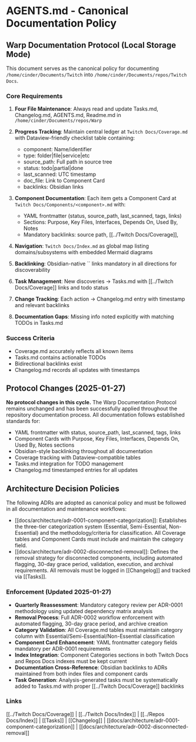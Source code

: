 # AGENTS.md - Canonical Documentation Policy

## Warp Documentation Protocol (Local Storage Mode)

This document serves as the canonical policy for documenting `/home/cinder/Documents/Twitch` into `/home/cinder/Documents/repos/Twitch Docs`.

### Core Requirements

1. **Four File Maintenance**: Always read and update Tasks.md, Changelog.md, AGENTS.md, Readme.md in `/home/cinder/Documents/repos/Warp`

2. **Progress Tracking**: Maintain central ledger at `Twitch Docs/Coverage.md` with Dataview-friendly checklist table containing:
   - component: Name/identifier
   - type: folder|file|service|etc
   - source_path: Full path in source tree
   - status: todo|partial|done
   - last_scanned: UTC timestamp
   - doc_file: Link to Component Card
   - backlinks: Obsidian links

3. **Component Documentation**: Each item gets a Component Card at `Twitch Docs/Components/<component>.md` with:
   - YAML frontmatter (status, source_path, last_scanned, tags, links)
   - Sections: Purpose, Key Files, Interfaces, Depends On, Used By, Notes
   - Mandatory backlinks: source path, [[../Twitch Docs/Coverage]], 

4. **Navigation**: `Twitch Docs/Index.md` as global map listing domains/subsystems with embedded Mermaid diagrams

5. **Backlinking**: Obsidian-native `` links mandatory in all directions for discoverability

6. **Task Management**: New discoveries → Tasks.md with [[../Twitch Docs/Coverage]] links and todo status

7. **Change Tracking**: Each action → Changelog.md entry with timestamp and relevant backlinks

8. **Documentation Gaps**: Missing info noted explicitly with matching TODOs in Tasks.md

### Success Criteria
- Coverage.md accurately reflects all known items
- Tasks.md contains actionable TODOs  
- Bidirectional backlinks exist
- Changelog.md records all updates with timestamps

## Protocol Changes (2025-01-27)

**No protocol changes in this cycle.** The Warp Documentation Protocol remains unchanged and has been successfully applied throughout the repository documentation process. All documentation follows established standards for:

- YAML frontmatter with status, source_path, last_scanned, tags, links
- Component Cards with Purpose, Key Files, Interfaces, Depends On, Used By, Notes sections
- Obsidian-style  backlinking throughout all documentation
- Coverage tracking with Dataview-compatible tables
- Tasks.md integration for TODO management
- Changelog.md timestamped entries for all updates

## Architecture Decision Policies

The following ADRs are adopted as canonical policy and must be followed in all documentation and maintenance workflows:

- [[docs/architecture/adr-0001-component-categorization]]: Establishes the three-tier categorization system (Essential, Semi-Essential, Non-Essential) and the methodology/criteria for classification. All Coverage tables and Component Cards must include and maintain the category field.
- [[docs/architecture/adr-0002-disconnected-removal]]: Defines the removal strategy for disconnected components, including automated flagging, 30-day grace period, validation, execution, and archival requirements. All removals must be logged in [[Changelog]] and tracked via [[Tasks]].

### Enforcement (Updated 2025-01-27)
- **Quarterly Reassessment**: Mandatory category review per ADR-0001 methodology using updated dependency matrix analysis
- **Removal Process**: Full ADR-0002 workflow enforcement with automated flagging, 30-day grace period, and archive creation
- **Category Validation**: All Coverage.md tables must maintain category column with Essential/Semi-Essential/Non-Essential classification
- **Component Card Enhancement**: YAML frontmatter category fields mandatory per ADR-0001 requirements
- **Index Integration**: Component Categories sections in both Twitch Docs and Repos Docs indexes must be kept current
- **Documentation Cross-Reference**: Obsidian backlinks to ADRs maintained from both index files and component cards
- **Task Generation**: Analysis-generated tasks must be systematically added to Tasks.md with proper [[../Twitch Docs/Coverage]] backlinks

### Links
[[../Twitch Docs/Coverage]] | [[../Twitch Docs/Index]] | [[../Repos Docs/Index]] | [[Tasks]] | [[Changelog]] | [[docs/architecture/adr-0001-component-categorization]] | [[docs/architecture/adr-0002-disconnected-removal]]
